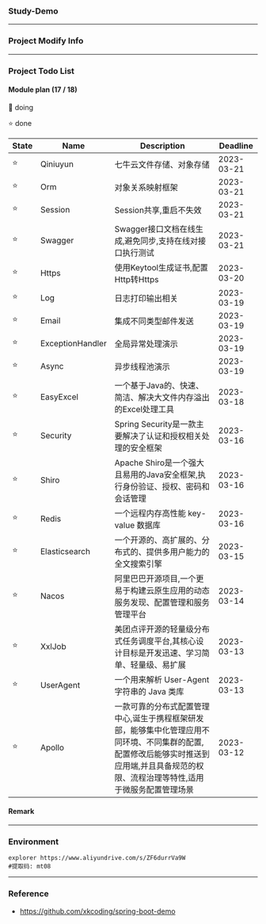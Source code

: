 ### Study-Demo

---

### Project Modify Info

---

### Project Todo List

#### Module plan (17 / 18)

🚀 doing

⭐️ done

| State | Name             | Description                                                                                    | Deadline   |
|-------|------------------|------------------------------------------------------------------------------------------------|------------|
| ⭐️    | Qiniuyun         | 七牛云文件存储、对象存储                                                                                   | 2023-03-21 |
| ⭐️    | Orm              | 对象关系映射框架                                                                                       | 2023-03-21 |
| ⭐️    | Session          | Session共享,重启不失效                                                                                | 2023-03-21 |
| ⭐️    | Swagger          | Swagger接口文档在线生成,避免同步,支持在线对接口执行测试                                                               | 2023-03-21 |
| ⭐️    | Https            | 使用Keytool生成证书,配置Http转Https                                                                     | 2023-03-20 |
| ⭐️    | Log              | 日志打印输出相关                                                                                       | 2023-03-19 |
| ⭐️    | Email            | 集成不同类型邮件发送                                                                                     | 2023-03-19 |
| ⭐️    | ExceptionHandler | 全局异常处理演示                                                                                       | 2023-03-19 |
| ⭐️    | Async            | 异步线程池演示                                                                                        | 2023-03-19 |
| ⭐️    | EasyExcel        | 一个基于Java的、快速、简洁、解决大文件内存溢出的Excel处理工具                                                            | 2023-03-18 |
| ⭐️    | Security         | Spring Security是一款主要解决了认证和授权相关处理的安全框架                                                          | 2023-03-16 |
| ⭐️    | Shiro            | Apache Shiro是一个强大且易用的Java安全框架,执行身份验证、授权、密码和会话管理                                                | 2023-03-16 |
| ⭐️    | Redis            | 一个远程内存高性能 key-value 数据库                                                                        | 2023-03-16 |
| ⭐️    | Elasticsearch    | 一个开源的、高扩展的、分布式的、提供多用户能力的全文搜索引擎                                                                 | 2023-03-15 |
| ⭐️    | Nacos            | 阿里巴巴开源项目,一个更易于构建云原生应用的动态服务发现、配置管理和服务管理平台                                                       | 2023-03-14 |
| ⭐️    | XxlJob           | 美团点评开源的轻量级分布式任务调度平台,其核心设计目标是开发迅速、学习简单、轻量级、易扩展                                                  | 2023-03-13 |
| ⭐️    | UserAgent        | 一个用来解析 User-Agent 字符串的 Java 类库                                                                 | 2023-03-13 |
| ⭐️    | Apollo           | 一款可靠的分布式配置管理中心,诞生于携程框架研发部，能够集中化管理应用不同环境、不同集群的配置,配置修改后能够实时推送到应用端,并且具备规范的权限、流程治理等特性,适用于微服务配置管理场景 | 2023-03-12 |

#### Remark

---

### Environment

```shell
explorer https://www.aliyundrive.com/s/ZF6durrVa9W
#提取码: mt08
```

---

### Reference

- https://github.com/xkcoding/spring-boot-demo